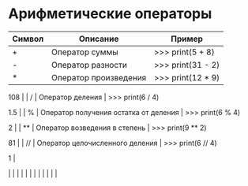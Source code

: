 ﻿Арифметические операторы
=========================

| Символ | Описание | Пример |
|--------|----------|--------|
|+		|	Оператор суммы | >>> print(5 + 8) |
| - | Оператор разности | >>> print(31 - 2)  |
| * | Оператор произведения | >>> print(12 * 9)

108 |
| / | Оператор деления | >>> print(6 / 4)

1.5 |
| % | Оператор получения остатка от деления | >>> print(6 % 4)

2 |
| ** | Оператор возведения в степень | >>> print(9 ** 2)

81 |
| // | Оператор целочисленного деления | >>> print(6 // 4)

1 |


|  |  |  |
|  |  |  |
|  |  |  |
